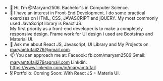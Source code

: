 - 👋 Hi, I’m @Maryam2506. Bachelor's in Computer Science. 
- 👀 I have an interest in Front-End Development. I do some practical exercises on HTML, CSS, JAVASCRIPT and jQUERY. My most commonly used JavaScript library is React JS.  
     My first priority as a front-end developer is to make a completely responsive design. Frame work for UI design i used are Bootstrap and Material UI. 
- 🌱 Ask me about React JS, Javascript, UI Library and My Projects on maryamtufail279@gmail.com
- 📫 You can approach me at: Faceook: fb.com/maryam2506 Gmail: maryamtufail279@gmail.com Linkdin: https://www.linkedin.com/in/maryamtufail
- 🎖️ Portfolio: Coming Soon: With React JS + Materia UI.

<!---
Maryam2506/Maryam2506 is a ✨ special ✨ repository because its `README.md` (this file) appears on your GitHub profile.
You can click the Preview link to take a look at your changes.
--->
